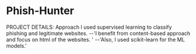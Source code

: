 # Phish-Hunter
PROJECT DETAILS: Approach I used supervised learning to classify phishing and legitimate websites. --'I benefit from content-based approach and focus on html of the websites. ' --'Also, I used scikit-learn for the ML models.'
